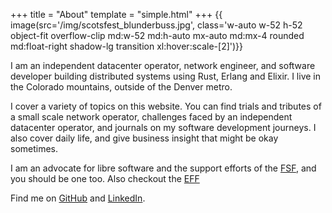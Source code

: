 +++
title = "About"
template = "simple.html"
+++
{{ image(src='/img/scotsfest_blunderbuss.jpg', class='w-auto w-52 h-52 object-fit overflow-clip md:w-52 md:h-auto mx-auto md:mx-4 rounded md:float-right shadow-lg transition xl:hover:scale-[2]')}}

I am an independent datacenter operator, network engineer, and software developer building distributed systems using Rust, Erlang and Elixir. I live in the Colorado mountains, outside of the Denver metro.

I cover a variety of topics on this website. You can find trials and tributes of a small scale network operator, challenges faced by an independent datacenter operator, and journals on my software development journeys. I also cover daily life, and give business insight that might be okay sometimes.

I am an advocate for libre software and the support efforts of the [FSF](https://gnu.org), and you should be one too. Also checkout the [EFF](https://www.eff.org/)

Find me on [GitHub](https://github.com/notm32) and [LinkedIn](https://linkedin.com/in/m32).


